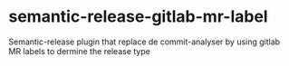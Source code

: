 # semantic-release-gitlab-mr-label
Semantic-release plugin that replace de commit-analyser by using gitlab MR labels to dermine the release type
